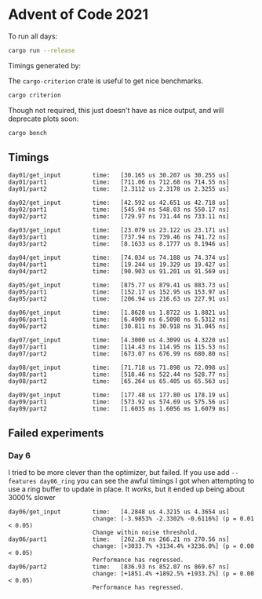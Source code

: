 # Advent of Code 2021

To run all days:

```sh
cargo run --release
```

Timings generated by:

The `cargo-criterion` crate is useful to get nice benchmarks.

```sh
cargo criterion
```

Though not required, this just doesn't have as nice output, and will deprecate plots soon:

```sh
cargo bench
```

## Timings

```
day01/get_input         time:   [30.165 us 30.207 us 30.255 us]
day01/part1             time:   [711.06 ns 712.68 ns 714.55 ns]
day01/part2             time:   [2.3112 us 2.3178 us 2.3255 us]

day02/get_input         time:   [42.592 us 42.651 us 42.718 us]
day02/part1             time:   [545.94 ns 548.03 ns 550.17 ns]
day02/part2             time:   [729.97 ns 731.44 ns 733.11 ns]

day03/get_input         time:   [23.079 us 23.122 us 23.171 us]
day03/part1             time:   [737.94 ns 739.46 ns 741.72 ns]
day03/part2             time:   [8.1633 us 8.1777 us 8.1946 us]

day04/get_input         time:   [74.034 us 74.188 us 74.374 us]
day04/part1             time:   [19.244 us 19.329 us 19.427 us]
day04/part2             time:   [90.903 us 91.201 us 91.569 us]

day05/get_input         time:   [875.77 us 879.41 us 883.73 us]
day05/part1             time:   [152.17 us 152.95 us 153.97 us]
day05/part2             time:   [206.94 us 216.63 us 227.91 us]

day06/get_input         time:   [1.8628 us 1.8722 us 1.8821 us]
day06/part1             time:   [6.4909 ns 6.5098 ns 6.5312 ns]
day06/part2             time:   [30.811 ns 30.918 ns 31.045 ns]

day07/get_input         time:   [4.3000 us 4.3099 us 4.3220 us]
day07/part1             time:   [114.43 ns 114.95 ns 115.53 ns]
day07/part2             time:   [673.07 ns 676.99 ns 680.80 ns]

day08/get_input         time:   [71.718 us 71.898 us 72.098 us]
day08/part1             time:   [518.46 ns 522.44 ns 528.77 ns]
day08/part2             time:   [65.264 us 65.405 us 65.563 us]

day09/get_input         time:   [177.48 us 177.80 us 178.19 us]
day09/part1             time:   [573.92 us 574.69 us 575.56 us]
day09/part2             time:   [1.6035 ms 1.6056 ms 1.6079 ms]

```

## Failed experiments

### Day 6

I tried to be more clever than the optimizer, but failed. If you use add
`--features day06_ring` you can see the awful timings I got when attempting to
use a ring buffer to update in place. It _works_, but it ended up being about 3000% slower

```
day06/get_input         time:   [4.2848 us 4.3215 us 4.3654 us]
                        change: [-3.9853% -2.3302% -0.6116%] (p = 0.01 < 0.05)
                        Change within noise threshold.
day06/part1             time:   [262.28 ns 266.21 ns 270.56 ns]
                        change: [+3033.7% +3134.4% +3236.0%] (p = 0.00 < 0.05)
                        Performance has regressed.
day06/part2             time:   [836.93 ns 852.07 ns 869.67 ns]
                        change: [+1851.4% +1892.5% +1933.2%] (p = 0.00 < 0.05)
                        Performance has regressed.

```
